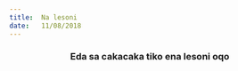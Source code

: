 ```yaml
---
title:  Na lesoni
date:   11/08/2018
---
```


### <center>Eda sa cakacaka tiko ena lesoni oqo</center>